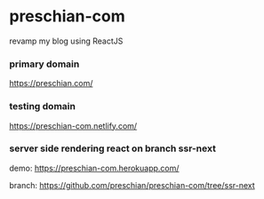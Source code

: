 # preschian-com
revamp my blog using ReactJS


### primary domain
https://preschian.com/

### testing domain
https://preschian-com.netlify.com/

### server side rendering react on branch ssr-next
demo: https://preschian-com.herokuapp.com/

branch: https://github.com/preschian/preschian-com/tree/ssr-next
